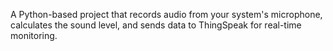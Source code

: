 A Python-based project that records audio from your system's microphone, calculates the sound level, and sends data to ThingSpeak for real-time monitoring.
